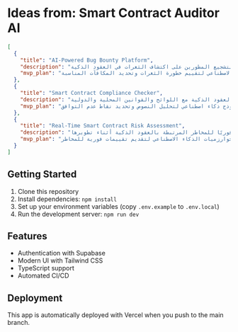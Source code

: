 # Ideas from: Smart Contract Auditor AI

```json
[
  {
    "title": "AI-Powered Bug Bounty Platform",
    "description": "منصة تجمع بين الذكاء الاصطناعي والمكافآت لتشجيع المطورين على اكتشاف الثغرات في العقود الذكية.",
    "mvp_plan": "إنشاء واجهة بسيطة تسمح للمستخدمين بتقديم تقارير عن الثغرات، واستخدام الذكاء الاصطناعي لتقييم خطورة الثغرات وتحديد المكافآت المناسبة."
  },
  {
    "title": "Smart Contract Compliance Checker",
    "description": "أداة تستخدم الذكاء الاصطناعي للتحقق من توافق العقود الذكية مع اللوائح والقوانين المحلية والدولية.",
    "mvp_plan": "تطوير واجهة مستخدم بسيطة لتحميل العقود الذكية، واستخدام نموذج ذكاء اصطناعي لتحليل النصوص وتحديد نقاط عدم التوافق."
  },
  {
    "title": "Real-Time Smart Contract Risk Assessment",
    "description": "أداة تقدم تقييمًا فوريًا للمخاطر المرتبطة بالعقود الذكية أثناء تطويرها.",
    "mvp_plan": "إنشاء واجهة تفاعلية تسمح للمطورين بإدخال كود العقد الذكي، واستخدام خوارزميات الذكاء الاصطناعي لتقديم تقييمات فورية للمخاطر."
  }
]
```

## Getting Started

1. Clone this repository
2. Install dependencies: `npm install`
3. Set up your environment variables (copy `.env.example` to `.env.local`)
4. Run the development server: `npm run dev`

## Features

- Authentication with Supabase
- Modern UI with Tailwind CSS
- TypeScript support
- Automated CI/CD

## Deployment

This app is automatically deployed with Vercel when you push to the main branch.